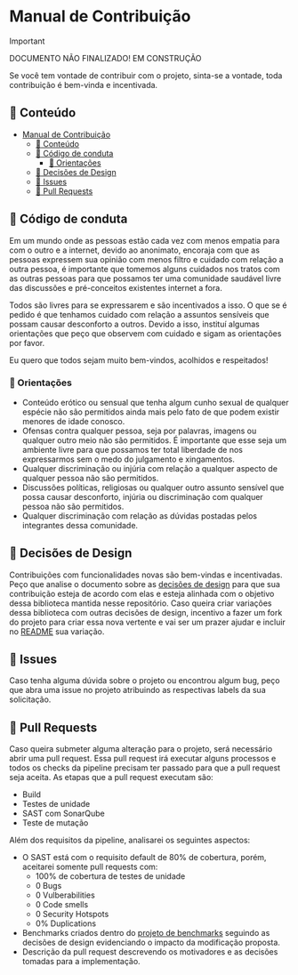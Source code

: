 # Manual de Contribuição

> [!IMPORTANT]
> DOCUMENTO NÃO FINALIZADO! EM CONSTRUÇÃO

Se você tem vontade de contribuir com o projeto, sinta-se a vontade, toda contribuição é bem-vinda e incentivada.

## :book: Conteúdo
- [Manual de Contribuição](#manual-de-contribuição)
  - [:book: Conteúdo](#book-conteúdo)
  - [:pushpin: Código de conduta](#pushpin-código-de-conduta)
    - [:pushpin: Orientações](#pushpin-orientações)
  - [:pushpin: Decisões de Design](#pushpin-decisões-de-design)
  - [:pushpin: Issues](#pushpin-issues)
  - [:pushpin: Pull Requests](#pushpin-pull-requests)

## :pushpin: Código de conduta

Em um mundo onde as pessoas estão cada vez com menos empatia para com o outro e a internet, devido ao anonimato, encoraja com que as pessoas expressem sua opinião com menos filtro e cuidado com relação a outra pessoa, é importante que tomemos alguns cuidados nos tratos com as outras pessoas para que possamos ter uma comunidade saudável livre das discussões e pré-conceitos existentes internet a fora.

Todos são livres para se expressarem e são incentivados a isso. O que se é pedido é que tenhamos cuidado com relação a assuntos sensíveis que possam causar desconforto a outros. Devido a isso, instituí algumas orientações que peço que observem com cuidado e sigam as orientações por favor.

Eu quero que todos sejam muito bem-vindos, acolhidos e respeitados! 

### :pushpin: Orientações

- Conteúdo erótico ou sensual que tenha algum cunho sexual de qualquer espécie não são permitidos ainda mais pelo fato de que podem existir menores de idade conosco.
- Ofensas contra qualquer pessoa, seja por palavras, imagens ou qualquer outro meio não são permitidos. É importante que esse seja um ambiente livre para que possamos ter total liberdade de nos expressarmos sem o medo do julgamento e xingamentos.
- Qualquer discriminação ou injúria com relação a qualquer aspecto de qualquer pessoa não são permitidos.
- Discussões políticas, religiosas ou qualquer outro assunto sensível que possa causar desconforto, injúria ou discriminação com qualquer pessoa não são permitidos. 
- Qualquer discriminação com relação as dúvidas postadas pelos integrantes dessa comunidade.

## :pushpin: Decisões de Design

Contribuições com funcionalidades novas são bem-vindas e incentivadas. Peço que analise o documento sobre as [decisões de design](DESIGN-DECISIONS-PT.md) para que sua contribuição esteja de acordo com elas e esteja alinhada com o objetivo dessa biblioteca mantida nesse repositório. Caso queira criar variações dessa biblioteca com outras decisões de design, incentivo a fazer um fork do projeto para criar essa nova vertente e vai ser um prazer ajudar e incluir no [README](../README.md) sua variação.

## :pushpin: Issues

Caso tenha alguma dúvida sobre o projeto ou encontrou algum bug, peço que abra uma issue no projeto atribuindo as respectivas labels da sua solicitação.

## :pushpin: Pull Requests

Caso queira submeter alguma alteração para o projeto, será necessário abrir uma pull request. Essa pull request irá executar alguns processos e todos os checks da pipeline precisam ter passado para que a pull request seja aceita. As etapas que a pull request executam são:

- Build
- Testes de unidade
- SAST com SonarQube
- Teste de mutação

Além dos requisitos da pipeline, analisarei os seguintes aspectos:

- O SAST está com o requisito default de 80% de cobertura, porém, aceitarei somente pull requests com:
  -  100% de cobertura de testes de unidade
  -  0 Bugs
  -  0 Vulberabilities
  -  0 Code smells
  -  0 Security Hotspots
  -  0% Duplications
- Benchmarks criados dentro do [projeto de benchmarks](../benchs/Benchmarks) seguindo as decisões de design evidenciando o impacto da modificação proposta.
- Descrição da pull request descrevendo os motivadores e as decisões tomadas para a implementação. 